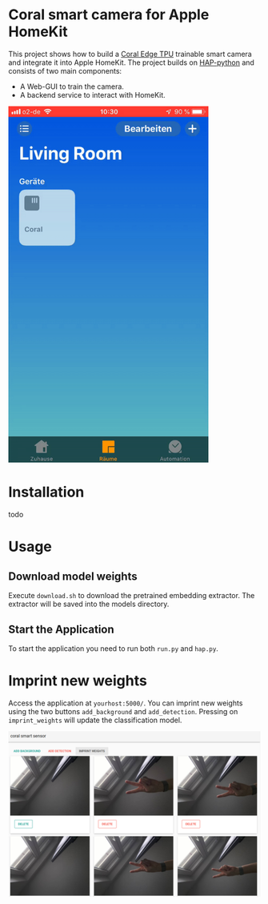 # Coral smart camera for Apple HomeKit
This project shows how to build a [Coral Edge TPU](https://coral.withgoogle.com/) trainable smart camera and integrate it into Apple HomeKit.
The project builds on [HAP-python](https://github.com/ikalchev/HAP-python) and consists of two main components: 

- A Web-GUI to train the camera. 
- A backend service to interact with HomeKit.

<img src="./documentation/homekit_detection.gif" alt="drawing" width="400"/>

# Installation 
todo

# Usage 

## Download model weights 

Execute `download.sh` to download the pretrained embedding extractor. The extractor will be saved into the models directory.

## Start the Application 

To start the application you need to run both `run.py` and `hap.py`. 


# Imprint new weights

Access the application at `yourhost:5000/`. 
You can imprint new weights using the two buttons `add_background` and `add_detection`. Pressing on `imprint_weights` will update the classification model.

![gui](./documentation/gui.png)


